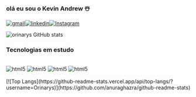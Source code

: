 ### olá eu sou o Kevin Andrew ☃️


[![gmail](https://img.shields.io/badge/Gmail-D14836?style=for-the-badge&logo=gmail&logoColor=white
)](kevin.andrew08rs@gmail.com)[![linkedin](https://img.shields.io/badge/LinkedIn-0077B5?style=for-the-badge&logo=linkedin&logoColor=white
)](linkedin.com/in/kevin-andrew-389b6923a)[![Instagram](https://img.shields.io/badge/Instagram-E4405F?style=for-the-badge&logo=instagram&logoColor=white
)](https://www.instagram.com/kevin_andrew03/)

![orinarys GitHub stats](https://github-readme-stats.vercel.app/api?username=Orinarys&show_icons=true&theme=dracula)

### Tecnologias em estudo 

<div style="display: inline_block"><br/>
<img alian="center" alt="html5" src="https://img.shields.io/badge/HTML-239120?style=for-the-badge&logo=html5&logoColor=white"/>
<img alian="center" alt="html5" src="https://img.shields.io/badge/CSS-239120?&style=for-the-badge&logo=css3&logoColor=white"/>
<img alian="center" alt="html5" src="https://img.shields.io/badge/JavaScript-323330?style=for-the-badge&logo=javascript&logoColor=F7DF1E"/>
<img alian="center" alt="html5" src="https://img.shields.io/badge/Node.js-43853D?style=for-the-badge&logo=node.js&logoColor=white"/>
</div><br/>
[![Top Langs](https://github-readme-stats.vercel.app/api/top-langs/?username=Orinarys)](https://github.com/anuraghazra/github-readme-stats)
